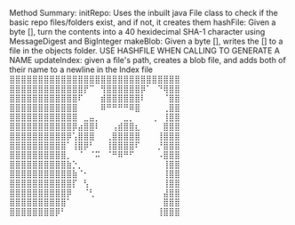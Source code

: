 Method Summary:
initRepo: Uses the inbuilt java File class to check if the basic repo files/folders exist, and if not, it creates them
hashFile: Given a byte [], turn the contents into a 40 hexidecimal SHA-1 character using MessageDigest and BigInteger
makeBlob: Given a byte [], writes the [] to a file in the objects folder. USE HASHFILE WHEN CALLING TO GENERATE A NAME
updateIndex: given a file's path, creates a blob file, and adds both of their name to a newline in the Index file
⣿⣿⣿⣿⣿⣿⣿⣿⣿⣿⣿⣿⣿⣿⣿⣿⣿⣿⣿⣿⣿⣿⣿⣿⣿⣿⣿⣿⣿⣿
⣿⣿⣿⣿⣿⣿⣿⣿⣿⣿⣿⣿⣿⡟⠉⠀⢻⣿⣿⣿⣿⣿⣿⡿⠁⠀⠙⢿⣿⣿
⣿⣿⣿⣿⣿⣿⣿⣿⣿⣿⣿⣿⠏⠀⠀⠀⣾⣿⣿⣿⣿⣿⣿⠇⠀⠀⠀⠈⣿⣿
⣿⣿⣿⣿⣿⣿⣿⣿⣿⣿⣿⣿⠀⠀⠀⠀⠿⠛⠛⠛⠛⠿⣿⠀⠀⠀⠀⢀⣿⣿
⣿⣿⣿⣿⣿⣿⣿⣿⣿⣿⣿⣿⠀⣀⣤⡀⠀⠀⠀⠀⣀⡀⠀⠀⠀⢀⠀⢸⣿⣿
⣿⣿⣿⣿⣿⣿⣿⣿⣿⣿⣿⡿⣴⣿⣿⠇⠀⠀⢠⣾⣿⣿⣆⠀⠀⠀⠀⣿⣿⣿
⣿⣿⣿⣿⣿⣿⣿⣿⣿⣿⡿⢡⣿⣿⣿⠀⠀⢀⣿⣿⣿⣿⣿⠀⠀⠀⢸⣿⣿⣿
⣿⣿⣿⣿⣿⣿⣿⣿⣿⣿⠁⢸⣿⡿⠃⠀⠀⢸⣿⣿⣿⣿⠏⠀⠀⠀⡘⣿⣿⣿
⣿⣿⣿⣿⣿⣿⣿⣿⣿⣿⡀⠀⠈⠀⠈⠭⠀⠈⠛⠿⠛⠋⠀⠀⠀⠀⠠⣿⣿⣿
⣿⣿⣿⣿⣿⣿⣿⣿⣿⣿⣷⡑⡀⠀⠀⠀⠀⠀⠀⠀⠀⠀⠀⠀⠀⠀⠀⢸⣿⣿
⣿⣿⣿⣿⣿⣿⣿⣿⣿⣿⣿⣷⠈⠂⠀⠀⠀⠀⠀⠀⠀⠀⠀⠀⠀⠀⠀⢸⣿⣿
⣿⣿⣿⣿⣿⣿⣿⣿⣿⣿⣿⡏⠀⢣⠀⠀⠀⠀⠀⠀⠀⠀⠀⠀⠀⠀⠀⢸⣿⣿
⣿⣿⣿⣿⣿⣿⣿⣿⣿⣿⡿⠀⠀⠈⢃⠀⠀⠀⠀⠀⠀⠀⠀⠀⠀⠀⠀⣼⣿⣿
⣿⣿⣿⣿⣿⣿⣿⣿⣿⣿⠁⠀⠀⠀⠀⠀⠀⠀⠀⠀⠀⠀⠀⠀⠀⠀⠀⣿⣿⣿
⣿⣿⣿⣿⣿⣿⣿⣿⡿⠃⠀⠀⠀⠀⠀⠀⠀⠀⠀⠀⠀⠀⠀⠀⠀⠀⢸⣿⣿⣿⠀⠀